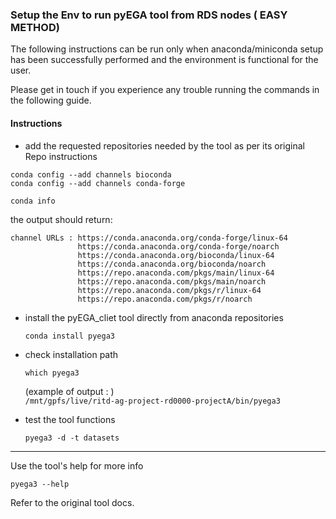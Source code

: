 
### Setup the Env to run pyEGA tool from RDS nodes ( EASY METHOD)

The following instructions can be run only when anaconda/miniconda setup has been successfully performed and the environment is functional for the user.

Please get in touch if you experience any trouble running the commands in the following guide.

#### Instructions

- add the requested repositories needed by the tool as per its original Repo instructions  

`conda config --add channels bioconda`  
`conda config --add channels conda-forge`  

`conda info`

the output should return:

```
channel URLs : https://conda.anaconda.org/conda-forge/linux-64
               https://conda.anaconda.org/conda-forge/noarch
               https://conda.anaconda.org/bioconda/linux-64
               https://conda.anaconda.org/bioconda/noarch
               https://repo.anaconda.com/pkgs/main/linux-64
               https://repo.anaconda.com/pkgs/main/noarch
               https://repo.anaconda.com/pkgs/r/linux-64
               https://repo.anaconda.com/pkgs/r/noarch
```
- install the pyEGA_cliet tool directly from anaconda repositories  

  `conda install pyega3`

- check installation path  

  `which pyega3`

  (example of output : )  
  `/mnt/gpfs/live/ritd-ag-project-rd0000-projectA/bin/pyega3`

- test the tool functions  

  `pyega3 -d -t datasets`

---

Use the tool's help for more info  

`pyega3 --help`

Refer to the original tool docs.
